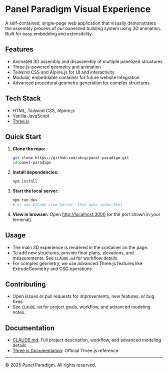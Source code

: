 # Panel Paradigm Visual Experience

A self-contained, single-page web application that visually demonstrates the assembly process of our panelized building system using 3D animation. Built for easy embedding and extensibility.

## Features
- Animated 3D assembly and disassembly of multiple panelized structures
- Three.js-powered geometry and animation
- Tailwind CSS and Alpine.js for UI and interactivity
- Modular, embeddable container for future website integration
- Advanced procedural geometry generation for complex structures

## Tech Stack
- HTML, Tailwind CSS, Alpine.js
- Vanilla JavaScript
- [Three.js](https://threejs.org/)

## Quick Start
1. **Clone the repo:**
   ```sh
   git clone https://github.com/okrg/panel-paradigm.git
   cd panel-paradigm
   ```
2. **Install dependencies:**
   ```sh
   npm install
   ```
3. **Start the local server:**
   ```sh
   npm run dev
   # or use VSCode Live Server, then open index.html
   ```
4. **View in browser:**
   Open [http://localhost:3000](http://localhost:3000) (or the port shown in your terminal).

## Usage
- The main 3D experience is rendered in the container on the page.
- To add new structures, provide floor plans, elevations, and measurements. See `CLAUDE.md` for workflow details.
- For complex geometry, we use advanced Three.js features like ExtrudeGeometry and CSG operations.

## Contributing
- Open issues or pull requests for improvements, new features, or bug fixes.
- See `CLAUDE.md` for project goals, workflow, and advanced modeling notes.

## Documentation
- [CLAUDE.md](./CLAUDE.md): Full project description, workflow, and advanced modeling details
- [Three.js Documentation](https://threejs.org/docs/): Official Three.js reference

---
© 2025 Panel Paradigm. All rights reserved. 